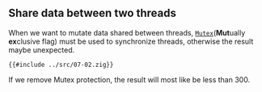## Share data between two threads

When we want to mutate data shared between threads, [`Mutex`](**Mut**ually **ex**clusive flag) must be used to synchronize threads, otherwise the result maybe unexpected.

```zig
{{#include ../src/07-02.zig}}
```
If we remove Mutex protection, the result will most like be less than 300.

[`Mutex`]: https://ziglang.org/documentation/0.11.0/std/#A;std:Thread.Mutex
